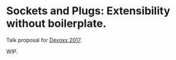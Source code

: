 # Sockets and Plugs: Extensibility without boilerplate.

Talk proposal for [Devoxx 2017](https://devoxx.us/).

WIP.
